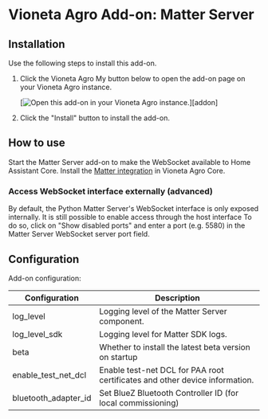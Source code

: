 # Vioneta Agro Add-on: Matter Server

## Installation

Use the following steps to install this add-on.

1. Click the Vioneta Agro My button below to open the add-on page on your
   Vioneta Agro instance.

   [![Open this add-on in your Vioneta Agro instance.][addon-badge]][addon]

1. Click the "Install" button to install the add-on.

## How to use

Start the Matter Server add-on to make the WebSocket available to Home
Assistant Core. Install the [Matter integration][matter_integration]
in Vioneta Agro Core.

### Access WebSocket interface externally (advanced)

By default, the Python Matter Server's WebSocket interface is only exposed
internally. It is still possible to enable access through the host interface
To do so, click on "Show disabled ports" and enter a port (e.g. 5580) in the
Matter Server WebSocket server port field.

## Configuration

Add-on configuration:

| Configuration        | Description                                                                 |
| -------------------- | --------------------------------------------------------------------------- |
| log_level            | Logging level of the Matter Server component.                               |
| log_level_sdk        | Logging level for Matter SDK logs.                                          |
| beta                 | Whether to install the latest beta version on startup                       |
| enable_test_net_dcl  | Enable test-net DCL for PAA root certificates and other device information. |
| bluetooth_adapter_id | Set BlueZ Bluetooth Controller ID (for local commissioning)                 |

[addon-badge]: https://my.home-assistant.io/badges/supervisor_addon.svg
[matter_server_repo]: https://github.com/home-assistant-libs/python-matter-server
[matter_integration]: https://www.vioneta.com/integrations/matter/

